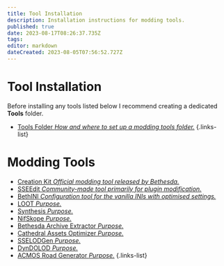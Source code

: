 ```yaml
---
title: Tool Installation
description: Installation instructions for modding tools.
published: true
date: 2023-08-17T08:26:37.735Z
tags: 
editor: markdown
dateCreated: 2023-08-05T07:56:52.727Z
---
```


# Tool Installation

Before installing any tools listed below I recommend creating a dedicated **Tools** folder.

- [Tools Folder *How and where to set up a modding tools folder.*](/en/tools/tools-folder)
{.links-list}

# Modding Tools

- [Creation Kit *Official modding tool released by Bethesda.*](/en/tools/creation-kit)
- [SSEEdit *Community-made tool primarily for plugin modification.*](/en/tools/sseedit)
- [BethINI *Configuration tool for the vanilla INIs with optimised settings.*](/en/tools/bethini)
- [LOOT *Purpose.*](/en/tools/loot)
- [Synthesis *Purpose.*](/en/tools/synthesis)
- [NifSkope *Purpose.*](/en/tools/nifskope)
- [Bethesda Archive Extractor *Purpose.*](/en/tools/bae)
- [Cathedral Assets Optimizer *Purpose.*](/en/tools/cao)
- [SSELODGen *Purpose.*](/en/tools/sselodgen)
- [DynDOLOD *Purpose.*](/en/tools/dyndolod)
- [ACMOS Road Generator *Purpose.*](/en/tools/acmos-road-generator)
{.links-list}